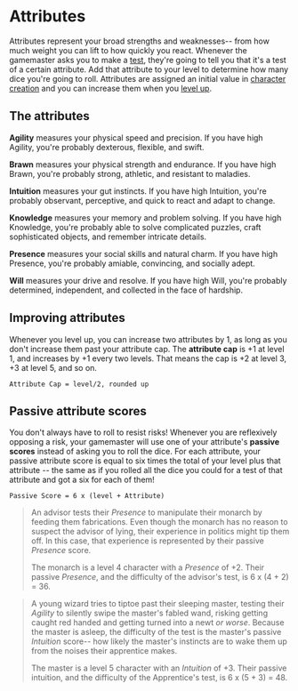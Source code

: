 # Attributes

Attributes represent your broad strengths and weaknesses-- from how much weight you can lift to how quickly you react. Whenever the gamemaster asks you to make a [test](../gameplay/tests.md), they're going to tell you that it's a test of a certain attribute. Add that attribute to your level to determine how many dice you're going to roll. Attributes are assigned an initial value in [character creation](../getting_started/creation.md) and you can increase them when you [level up](../gameplay/advancement.md).

## The attributes

**Agility** measures your physical speed and precision. If you have high Agility, you're probably dexterous, flexible, and swift.

**Brawn** measures your physical strength and endurance. If you have high Brawn, you're probably strong, athletic, and resistant to maladies.

**Intuition** measures your gut instincts. If you have high Intuition, you're probably observant, perceptive, and quick to react and adapt to change.

**Knowledge** measures your memory and problem solving. If you have high Knowledge, you're probably able to solve complicated puzzles, craft sophisticated objects, and remember intricate details.

**Presence** measures your social skills and natural charm. If you have high Presence, you're probably amiable, convincing, and socially adept.

**Will** measures your drive and resolve. If you have high Will, you're probably determined, independent, and collected in the face of hardship.

## Improving attributes

Whenever you level up, you can increase two attributes by 1, as long as you don't increase them past your attribute cap. The **attribute cap** is +1 at level 1, and increases by +1 every two levels. That means the cap is +2 at level 3, +3 at level 5, and so on.

`Attribute Cap = level/2, rounded up`

## Passive attribute scores

You don't always have to roll to resist risks! Whenever you are reflexively opposing a risk, your gamemaster will use one of your attribute's **passive scores** instead of asking you to roll the dice. For each attribute, your passive attribute score is equal to six times the total of your level plus that attribute -- the same as if you rolled all the dice you could for a test of that attribute and got a six for each of them!

`Passive Score = 6 x (level + Attribute)`

> An advisor tests their _Presence_ to manipulate their monarch by feeding them fabrications. Even though the monarch has no reason to suspect the advisor of lying, their experience in politics might tip them off. In this case, that experience is represented by their passive _Presence_ score.
>
> The monarch is a level 4 character with a _Presence_ of +2. Their passive _Presence_, and the difficulty of the advisor's test, is 6 x (4 + 2) = 36.


> A young wizard tries to tiptoe past their sleeping master, testing their _Agility_ to silently swipe the master's fabled wand, risking getting caught red handed and getting turned into a newt _or worse_. Because the master is asleep, the difficulty of the test is the master's passive _Intuition_ score-- how likely the master's instincts are to wake them up from the noises their apprentice makes.
>
> The master is a level 5 character with an _Intuition_ of +3. Their passive intuition, and the difficulty of the Apprentice's test, is 6 x (5 + 3)  = 48.
